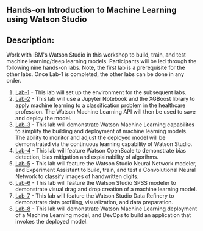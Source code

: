 ## Hands-on Introduction to Machine Learning using Watson Studio

## Description:

Work with IBM's Watson Studio in this workshop to build, train, and test machine learning/deep learning models. Participants will be led through the following nine hands-on labs. Note, the first lab is a prerequisite for the other labs. Once Lab-1 is completed, the other labs can be done in any order.  

1. [Lab-1](Lab-1) - This lab will set up the environment for the subsequent labs. 
1. [Lab-2](Lab-2) - This lab will use a Jupyter Notebook and the XGBoost library to apply machine learning to a classification problem in the healthcare profession. The Watson Machine Learning API will then be used to save and deploy the model. 
1. [Lab-3](Lab-3) - This lab will demonstrate Watson Machine Learning capabilites to simplify the building and deployment of machine learning models. The ability to monitor and adjust the deployed model will be demonstrated via the continuous learning capability of Watson Studio. 
1. [Lab-4](Lab-4) - This lab will feature Watson OpenScale to demonstrate bias detection, bias mitigation and explainability of algorihms. 
1. [Lab-5](Lab-5) - This lab will feature the Watson Studio Neural Network modeler, and Experiment Assistant to build, train, and test a Convolutional Neural Network to classify images of handwritten digits.  
1. [Lab-6](Lab-6) - This lab will feature the Watson Studio SPSS modeler to demonstrate visual drag and drop creation of a machine learning model. 
1. [Lab-7](Lab-7) - This lab will feature the Watson Studio Data Refinery to demonstrate data profiling, visualization, and data preparation. 
1. [Lab-8](Lab-8) - This lab will demonstrate Watson Machine Learning deployment of a Machine Learning model, and DevOps to build an application that invokes the deployed model.   
